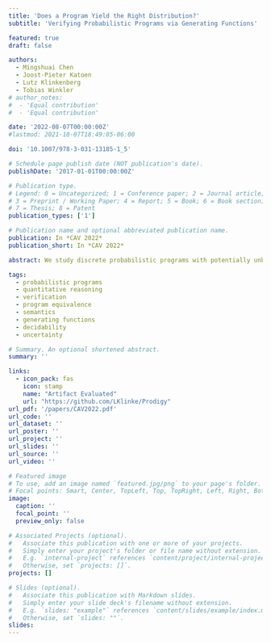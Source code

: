 ```yaml
---
title: 'Does a Program Yield the Right Distribution?'
subtitle: 'Verifying Probabilistic Programs via Generating Functions'

featured: true
draft: false

authors:
  - Mingshuai Chen
  - Joost-Pieter Katoen
  - Lutz Klinkenberg
  - Tobias Winkler
# author_notes:
#  - 'Equal contribution'
#  - 'Equal contribution'

date: '2022-08-07T00:00:00Z'
#lastmod: 2021-10-07T18:49:05-06:00

doi: '10.1007/978-3-031-13185-1_5'

# Schedule page publish date (NOT publication's date).
publishDate: '2017-01-01T00:00:00Z'

# Publication type.
# Legend: 0 = Uncategorized; 1 = Conference paper; 2 = Journal article;
# 3 = Preprint / Working Paper; 4 = Report; 5 = Book; 6 = Book section;
# 7 = Thesis; 8 = Patent
publication_types: ['1']

# Publication name and optional abbreviated publication name.
publication: In *CAV 2022*
publication_short: In *CAV 2022*

abstract: We study discrete probabilistic programs with potentially unbounded looping behaviors over an infinite state space. We present, to the best of our knowledge, *the first decidability result for the problem of determining whether such a program generates exactly a specified distribution over its outputs* (provided the program terminates almost-surely). The class of distributions that can be specified in our formalism consists of standard distributions (geometric, uniform, etc.) and finite convolutions thereof. Our method relies on representing these (possibly infinite-support) distributions as *probability generating functions* which admit effective arithmetic operations. We have automated our techniques in a tool called <span style="font-variant:small-caps;">Prodigy</span>, which supports automatic invariance checking, compositional reasoning of nested loops, and efficient queries to the output distribution, as demonstrated by experiments.

tags:
  - probabilistic programs
  - quantitative reasoning
  - verification
  - program equivalence
  - semantics
  - generating functions
  - decidability
  - uncertainty

# Summary. An optional shortened abstract.
summary: ''

links:
  - icon_pack: fas
    icon: stamp
    name: "Artifact Evaluated"
    url: "https://github.com/LKlinke/Prodigy"
url_pdf: '/papers/CAV2022.pdf'
url_code: ''
url_dataset: ''
url_poster: ''
url_project: ''
url_slides: ''
url_source: ''
url_video: ''

# Featured image
# To use, add an image named `featured.jpg/png` to your page's folder.
# Focal points: Smart, Center, TopLeft, Top, TopRight, Left, Right, BottomLeft, Bottom, BottomRight.
image:
  caption: ''
  focal_point: ''
  preview_only: false

# Associated Projects (optional).
#   Associate this publication with one or more of your projects.
#   Simply enter your project's folder or file name without extension.
#   E.g. `internal-project` references `content/project/internal-project/index.md`.
#   Otherwise, set `projects: []`.
projects: []

# Slides (optional).
#   Associate this publication with Markdown slides.
#   Simply enter your slide deck's filename without extension.
#   E.g. `slides: "example"` references `content/slides/example/index.md`.
#   Otherwise, set `slides: ""`.
slides:
---
```


<!-- {{% callout note %}}
Click the _Cite_ button above to demo the feature to enable visitors to import publication metadata into their reference management software.
{{% /callout %}} -->
